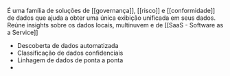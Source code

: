 É uma família de soluções de [[governança]], [[risco]] e [[conformidade]] de dados que ajuda a obter uma única exibição unificada em seus dados. Reúne insights sobre os dados locais, multinuvem e de [[SaaS - Software as a Service]] 

- Descoberta de dados automatizada
- Classificação de dados confidenciais 
- Linhagem de dados de ponta a ponta
- 
